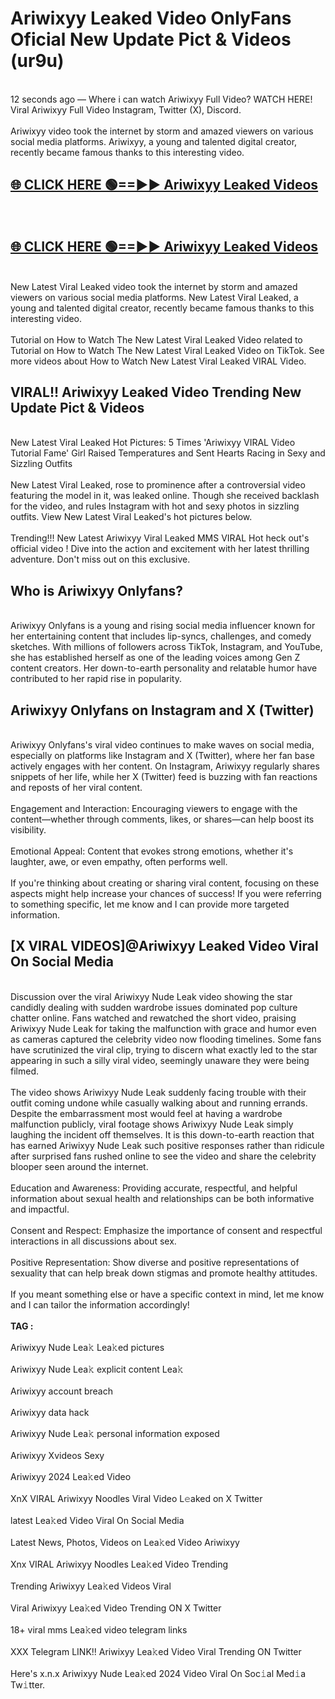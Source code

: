 # Ariwixyy Leaked Video OnlyFans Oficial New Update Pict & Videos (ur9u)
<br>
12 seconds ago — Where i can watch Ariwixyy Full Video? WATCH HERE! Viral Ariwixyy Full Video Instagram, Twitter (X), Discord.
<br><br>
Ariwixyy video took the internet by storm and amazed viewers on various social media platforms. Ariwixyy, a young and talented digital creator, recently became famous thanks to this interesting video.
<br>
<h2><a href="https://play.trustnlinepharmacy.us?title=Ariwixyy">🌐 CLICK HERE 🟢==►► Ariwixyy Leaked Videos</a></h2>
<br>
<h2><a href="https://play.trustnlinepharmacy.us?title=Ariwixyy">🌐 CLICK HERE 🟢==►► Ariwixyy Leaked Videos</a></h2>
<br>
New Latest Viral Leaked video took the internet by storm and amazed viewers on various social media platforms. New Latest Viral Leaked, a young and talented digital creator, recently became famous thanks to this interesting video.
<br><br>
Tutorial on How to Watch The New Latest Viral Leaked Video related to Tutorial on How to Watch The New Latest Viral Leaked Video on TikTok. See more videos about How to Watch New Latest Viral Leaked VIRAL Video.
<br>
<h2>VIRAL!! Ariwixyy Leaked Video Trending New Update Pict & Videos</h2>
<br>
New Latest Viral Leaked Hot Pictures: 5 Times 'Ariwixyy VIRAL Video Tutorial Fame' Girl Raised Temperatures and Sent Hearts Racing in Sexy and Sizzling Outfits
<br><br>
New Latest Viral Leaked, rose to prominence after a controversial video featuring the model in it, was leaked online. Though she received backlash for the video, and rules Instagram with hot and sexy photos in sizzling outfits. View New Latest Viral Leaked's hot pictures below.
<br><br>
Trending!!! New Latest Ariwixyy Viral Leaked MMS VIRAL Hot heck out's official video ! Dive into the action and excitement with her latest thrilling adventure. Don't miss out on this exclusive.
<br>
<h2>Who is Ariwixyy Onlyfans?</h2>
<br>
Ariwixyy Onlyfans is a young and rising social media influencer known for her entertaining content that includes lip-syncs, challenges, and comedy sketches. With millions of followers across TikTok, Instagram, and YouTube, she has established herself as one of the leading voices among Gen Z content creators. Her down-to-earth personality and relatable humor have contributed to her rapid rise in popularity.
<br>
<h2>Ariwixyy Onlyfans on Instagram and X (Twitter)</h2>
<br>
Ariwixyy Onlyfans's viral video continues to make waves on social media, especially on platforms like Instagram and X (Twitter), where her fan base actively engages with her content. On Instagram, Ariwixyy regularly shares snippets of her life, while her X (Twitter) feed is buzzing with fan reactions and reposts of her viral content.
<br><br>
Engagement and Interaction: Encouraging viewers to engage with the content—whether through comments, likes, or shares—can help boost its visibility.
<br><br>
Emotional Appeal: Content that evokes strong emotions, whether it's laughter, awe, or even empathy, often performs well.
<br><br>
If you're thinking about creating or sharing viral content, focusing on these aspects might help increase your chances of success! If you were referring to something specific, let me know and I can provide more targeted information.
<br>
<h2>[X VIRAL VIDEOS]@Ariwixyy Leaked Video Viral On Social Media</h2>
<br>
Discussion over the viral Ariwixyy Nude Leak video showing the star candidly dealing with sudden wardrobe issues dominated pop culture chatter online. Fans watched and rewatched the short video, praising Ariwixyy Nude Leak for taking the malfunction with grace and humor even as cameras captured the celebrity video now flooding timelines. Some fans have scrutinized the viral clip, trying to discern what exactly led to the star appearing in such a silly viral video, seemingly unaware they were being filmed.
<br><br>
The video shows Ariwixyy Nude Leak suddenly facing trouble with their outfit coming undone while casually walking about and running errands. Despite the embarrassment most would feel at having a wardrobe malfunction publicly, viral footage shows Ariwixyy Nude Leak simply laughing the incident off themselves. It is this down-to-earth reaction that has earned Ariwixyy Nude Leak such positive responses rather than ridicule after surprised fans rushed online to see the video and share the celebrity blooper seen around the internet.
<br><br>
Education and Awareness: Providing accurate, respectful, and helpful information about sexual health and relationships can be both informative and impactful.
<br><br>
Consent and Respect: Emphasize the importance of consent and respectful interactions in all discussions about sex.
<br><br>
Positive Representation: Show diverse and positive representations of sexuality that can help break down stigmas and promote healthy attitudes.
<br><br>
If you meant something else or have a specific context in mind, let me know and I can tailor the information accordingly!
<br><br>
<strong>TAG :</strong>
<br><br>
Ariwixyy Nude Lea𝚔 Lea𝚔ed pictures
<br><br>
Ariwixyy Nude Lea𝚔 explicit content Lea𝚔
<br><br>
Ariwixyy account breach
<br><br>
Ariwixyy data hack
<br><br>
Ariwixyy Nude Lea𝚔 personal information exposed
<br><br>
Ariwixyy Xvideos Sexy
<br><br>
Ariwixyy 2024 Lea𝚔ed Video
<br><br>
XnX VIRAL Ariwixyy Noodles Viral Video L𝚎aked on X Twitter
<br><br>
latest Lea𝚔ed Video Viral On Social Media
<br><br>
Latest News, Photos, Videos on Lea𝚔ed Video Ariwixyy
<br><br>
Xnx VIRAL Ariwixyy Noodles Lea𝚔ed Video Trending
<br><br>
Trending Ariwixyy Lea𝚔ed Videos Viral
<br><br>
Viral Ariwixyy Lea𝚔ed Video Trending ON X Twitter
<br><br>
18+ viral mms Lea𝚔ed video telegram links
<br><br>
XXX Telegram LINK!! Ariwixyy Lea𝚔ed Video Viral Trending ON Twitter
<br><br>
Here's x.n.x Ariwixyy Nude Lea𝚔ed 2024 Video Viral On Soc𝚒al Med𝚒a Tw𝚒tter.